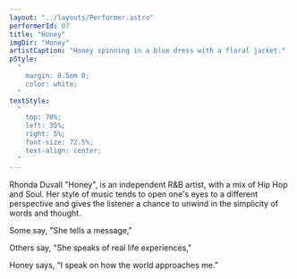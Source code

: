```yaml
---
layout: "../layouts/Performer.astro"
performerId: 07
title: "Honey"
imgDir: "Honey"
artistCaption: "Honey spinning in a blue dress with a floral jacket."
pStyle: 
  "
    margin: 0.5em 0;
    color: white;
  "
textStyle:
  "
    top: 70%;
    left: 35%;
    right: 5%;
    font-size: 72.5%;
    text-align: center;
  "
---
```


Rhonda Duvall "Honey", is an independent R&B artist, with a mix of Hip Hop and Soul.
Her style of music tends to open one's eyes to a different perspective and gives the listener a chance to unwind in the simplicity of words and thought.

Some say, "She tells a message,"  

Others say, "She speaks of real life experiences,"  

Honey says, "I speak on how the world approaches me."